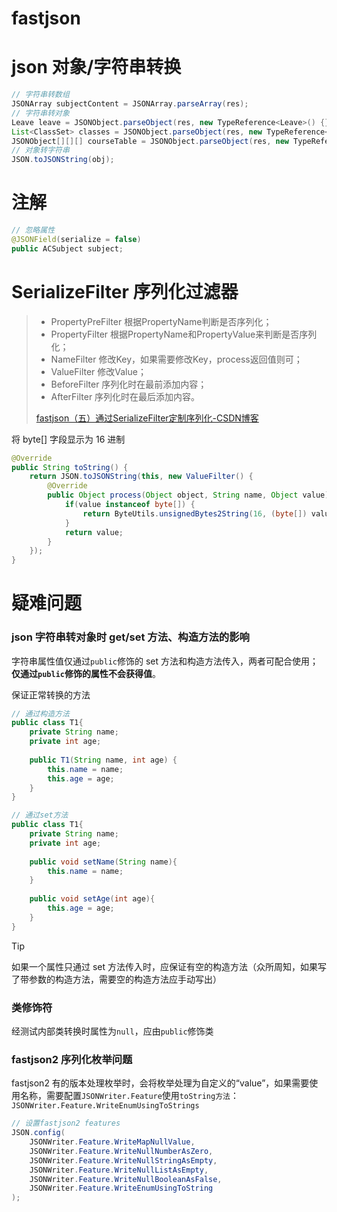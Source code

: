 # fastjson

# json 对象/字符串转换

```java
// 字符串转数组
JSONArray subjectContent = JSONArray.parseArray(res);
// 字符串转对象
Leave leave = JSONObject.parseObject(res, new TypeReference<Leave>() {});
List<ClassSet> classes = JSONObject.parseObject(res, new TypeReference<List<ClassSet>>() {});
JSONObject[][][] courseTable = JSONObject.parseObject(res, new TypeReference<JSONObject[][][]>() {});
// 对象转字符串
JSON.toJSONString(obj);
```

# 注解

```java
// 忽略属性
@JSONField(serialize = false)
public ACSubject subject;
```

# SerializeFilter 序列化过滤器

> - PropertyPreFilter 根据PropertyName判断是否序列化；
> - PropertyFilter 根据PropertyName和PropertyValue来判断是否序列化；
> - NameFilter 修改Key，如果需要修改Key，process返回值则可；
> - ValueFilter 修改Value；
> - BeforeFilter 序列化时在最前添加内容；
> - AfterFilter 序列化时在最后添加内容。
>
> [fastjson（五）通过SerializeFilter定制序列化-CSDN博客](https://blog.csdn.net/liupeifeng3514/article/details/79167734)

将 byte[] 字段显示为 16 进制

```java
@Override
public String toString() {
    return JSON.toJSONString(this, new ValueFilter() {
        @Override
        public Object process(Object object, String name, Object value) {
            if(value instanceof byte[]) {
                return ByteUtils.unsignedBytes2String(16, (byte[]) value);
            }
            return value;
        }
    });
}
```



# 疑难问题

### json 字符串转对象时 get/set 方法、构造方法的影响

字符串属性值仅通过`public`修饰的 set 方法和构造方法传入，两者可配合使用；**仅通过`public`修饰的属性不会获得值**。

保证正常转换的方法

```java
// 通过构造方法
public class T1{
	private String name;
    private int age;
    
	public T1(String name, int age) {
        this.name = name;
        this.age = age;
    }
}
```

```java
// 通过set方法
public class T1{
	private String name;
    private int age;
    
    public void setName(String name){
        this.name = name;
    }
    
    public void setAge(int age){
        this.age = age;
    }
}
```

> [!TIP]
>
> 如果一个属性只通过 set 方法传入时，应保证有空的构造方法（众所周知，如果写了带参数的构造方法，需要空的构造方法应手动写出）

### 类修饰符

经测试内部类转换时属性为`null`，应由`public`修饰类

### fastjson2 序列化枚举问题

fastjson2 有的版本处理枚举时，会将枚举处理为自定义的“value”，如果需要使用名称，需要配置`JSONWriter.Feature`使用`toString方法`：`JSONWriter.Feature.WriteEnumUsingToStrings`

```java
// 设置fastjson2 features
JSON.config(
    JSONWriter.Feature.WriteMapNullValue, 
    JSONWriter.Feature.WriteNullNumberAsZero, 
    JSONWriter.Feature.WriteNullStringAsEmpty,
    JSONWriter.Feature.WriteNullListAsEmpty, 
    JSONWriter.Feature.WriteNullBooleanAsFalse, 
    JSONWriter.Feature.WriteEnumUsingToString
);
```

